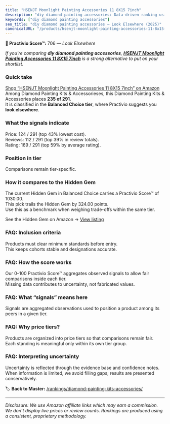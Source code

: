 ```yaml
---
title: "HSENJT Moonlight Painting Accessories 11 8X15 7inch"
description: "diy diamond painting accessories: Data-driven ranking using the Practivio Score™. Positioned by quality, value, demand, findability, momentum."
keywords: ["diy diamond painting accessories"]
seo_title: "diy diamond painting accessories — Look Elsewhere (2025)"
canonicalURL: "/products/hsenjt-moonlight-painting-accessories-11-8x15-7inch-B0D8H8T3TM/"
---
```


**🚫 Practivio Score™:** 706 — _Look Elsewhere_


*If you're comparing **diy diamond painting accessories**, **[HSENJT Moonlight Painting Accessories 11 8X15 7inch](https://www.amazon.com/dp/B0D8H8T3TM?tag=practivio-20)** is a strong alternative to put on your shortlist.*
### Quick take
[Shop “HSENJT Moonlight Painting Accessories 11 8X15 7inch” on Amazon](https://www.amazon.com/dp/B0D8H8T3TM?tag=practivio-20)
Among Diamond Painting Kits & Accessorieses, this Diamond Painting Kits & Accessories places **235 of 291**.  
It is classified in the **Balanced Choice tier**, where Practivio suggests you **look elsewhere**.

### What the signals indicate
Price: 124 / 291 (top 43% lowest cost).  
Reviews: 112 / 291 (top 39% in review totals).  
Rating: 169 / 291 (top 59% by average rating).  

### Position in tier
Comparisons remain tier-specific.

### How it compares to the Hidden Gem
The current Hidden Gem in Balanced Choice carries a Practivio Score™ of 1030.00.  
This pick trails the Hidden Gem by 324.00 points.  
Use this as a benchmark when weighing trade-offs within the same tier.  

See the Hidden Gem on Amazon → [View listing](https://www.amazon.com/dp/B07RWD3S5Q?tag=practivio-20)

### FAQ: Inclusion criteria
Products must clear minimum standards before entry.  
This keeps cohorts stable and designations accurate.

### FAQ: How the score works
Our 0–100 Practivio Score™ aggregates observed signals to allow fair comparisons inside each tier.  
Missing data contributes to uncertainty, not fabricated values.

### FAQ: What “signals” means here
Signals are aggregated observations used to position a product among its peers in a given tier.

### FAQ: Why price tiers?
Products are organized into price tiers so that comparisons remain fair.  
Each standing is meaningful only within its own tier group.

### FAQ: Interpreting uncertainty
Uncertainty is reflected through the evidence base and confidence notes.  
When information is limited, we avoid filling gaps; results are presented conservatively.


🏷️ **Back to Master:** [/rankings/diamond-painting-kits-accessories/](/rankings/diamond-painting-kits-accessories/)

---
_Disclosure: We use Amazon affiliate links which may earn a commission. We don’t display live prices or review counts. Rankings are produced using a consistent, proprietary methodology._
